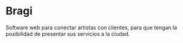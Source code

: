 # Bragi
Software web para conectar artistas con clientes, para que tengan la posibilidad de presentar sus servicios a la ciudad.
